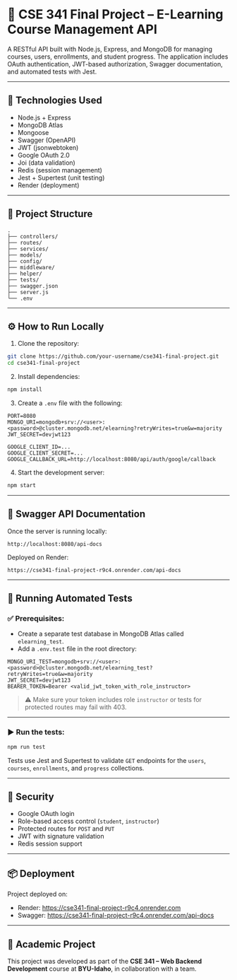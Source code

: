 # 📘 CSE 341 Final Project – E-Learning Course Management API

A RESTful API built with Node.js, Express, and MongoDB for managing courses, users, enrollments, and student progress. The application includes OAuth authentication, JWT-based authorization, Swagger documentation, and automated tests with Jest.

---

## 🚀 Technologies Used

- Node.js + Express
- MongoDB Atlas
- Mongoose
- Swagger (OpenAPI)
- JWT (jsonwebtoken)
- Google OAuth 2.0
- Joi (data validation)
- Redis (session management)
- Jest + Supertest (unit testing)
- Render (deployment)

---

## 📁 Project Structure

```
.
├── controllers/
├── routes/
├── services/
├── models/
├── config/
├── middleware/
├── helper/
├── tests/
├── swagger.json
├── server.js
└── .env
```

---

## ⚙️ How to Run Locally

1. Clone the repository:
```bash
git clone https://github.com/your-username/cse341-final-project.git
cd cse341-final-project
```

2. Install dependencies:
```bash
npm install
```

3. Create a `.env` file with the following:

```env
PORT=8080
MONGO_URI=mongodb+srv://<user>:<password>@cluster.mongodb.net/elearning?retryWrites=true&w=majority
JWT_SECRET=devjwt123

GOOGLE_CLIENT_ID=...
GOOGLE_CLIENT_SECRET=...
GOOGLE_CALLBACK_URL=http://localhost:8080/api/auth/google/callback
```

4. Start the development server:
```bash
npm start
```

---

## 📄 Swagger API Documentation

Once the server is running locally:
```
http://localhost:8080/api-docs
```

Deployed on Render:
```
https://cse341-final-project-r9c4.onrender.com/api-docs
```

---

## 🧪 Running Automated Tests

### ✅ Prerequisites:

- Create a separate test database in MongoDB Atlas called `elearning_test`.
- Add a `.env.test` file in the root directory:

```env
MONGO_URI_TEST=mongodb+srv://<user>:<password>@cluster.mongodb.net/elearning_test?retryWrites=true&w=majority
JWT_SECRET=devjwt123
BEARER_TOKEN=Bearer <valid_jwt_token_with_role_instructor>
```

> ⚠️ Make sure your token includes role `instructor` or tests for protected routes may fail with 403.

---

### ▶️ Run the tests:

```bash
npm run test
```

Tests use Jest and Supertest to validate `GET` endpoints for the `users`, `courses`, `enrollments`, and `progress` collections.

---

## 🔐 Security

- Google OAuth login
- Role-based access control (`student`, `instructor`)
- Protected routes for `POST` and `PUT`
- JWT with signature validation
- Redis session support

---

## 📦 Deployment

Project deployed on:
- Render: https://cse341-final-project-r9c4.onrender.com
- Swagger: https://cse341-final-project-r9c4.onrender.com/api-docs

---

## 🧠 Academic Project

This project was developed as part of the **CSE 341 – Web Backend Development** course at **BYU-Idaho**, in collaboration with a team.